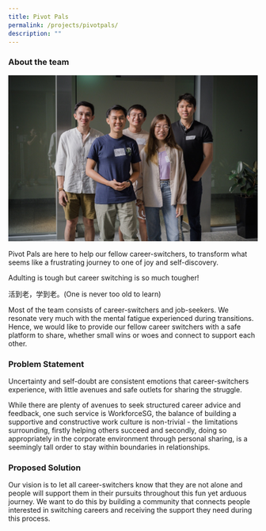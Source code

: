 ```yaml
---
title: Pivot Pals
permalink: /projects/pivotpals/
description: ""
---
```

### About the team

![](/images/pivot%20pals.jpeg)

Pivot Pals are here to help our fellow career-switchers, to transform what seems like a frustrating journey to one of joy and self-discovery.

Adulting is tough but career switching is so much tougher!

活到老，学到老。(One is never too old to learn)

Most of the team consists of career-switchers and job-seekers. We resonate very much with the mental fatigue experienced during transitions. Hence, we would like to provide our fellow career switchers with a safe platform to share, whether small wins or woes and connect to support each other.

  

### Problem Statement

Uncertainty and self-doubt are consistent emotions that career-switchers experience, with little avenues and safe outlets for sharing the struggle. 

While there are plenty of avenues to seek structured career advice and feedback, one such service is WorkforceSG, the balance of building a supportive and constructive work culture is non-trivial - the limitations surrounding, firstly helping others succeed and secondly, doing so appropriately in the corporate environment through personal sharing, is a seemingly tall order to stay within boundaries in relationships.


### Proposed Solution

Our vision is to let all career-switchers know that they are not alone and people will support them in their pursuits throughout this fun yet arduous journey. We want to do this by building a community that connects people interested in switching careers and receiving the support they need during this process.